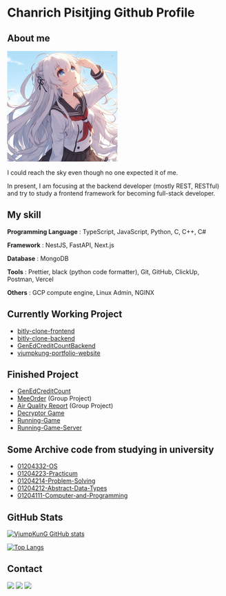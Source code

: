 # Chanrich Pisitjing Github Profile

## About me

<img src="img/_2186468d-6d78-4f3d-8ddb-c791db63d0da.jpg" width=256 height=256 alt="AI generated Content">

I could reach the sky even though no one expected it of me.

In present, I am focusing at the backend developer (mostly REST, RESTful) and try to study a frontend framework for becoming full-stack developer.

## My skill
**Programming Language** : TypeScript, JavaScript, Python, C, C++, C#

**Framework** : NestJS, FastAPI, Next.js

**Database** : MongoDB

**Tools** : Prettier, black (python code formatter), Git, GitHub, ClickUp, Postman, Vercel

**Others** :  GCP compute engine, Linux Admin, NGINX

## Currently Working Project

- [bitly-clone-frontend](https://github.com/Vjumpkung/bitly-clone-frontend)
- [bitly-clone-backend](https://github.com/Vjumpkung/bitly-clone-backend)
- [GenEdCreditCountBackend](https://github.com/Vjumpkung/GenEdCreditCountBackend)
- [vjumpkung-portfolio-website](https://github.com/Vjumpkung/vjumpkung-website)

## Finished Project 

- [GenEdCreditCount](https://github.com/Vjumpkung/GenEdCreditCount)
- [MeeOrder](https://github.com/meeorder/meeorder-backend) (Group Project)
- [Air Quality Report](https://github.com/Vjumpkung/air-quality-report-backend) (Group Project)
- [Decryptor Game](https://github.com/Vjumpkung/decryptor_game)
- [Running-Game](https://github.com/Vjumpkung/Running-Game)
- [Running-Game-Server](https://github.com/Vjumpkung/Running-Game-Server)


## Some Archive code from studying in university

- [01204332-OS](https://github.com/Vjumpkung/markdown_summary)
- [01204223-Practicum](https://github.com/Vjumpkung/practicum_final)
- [01204214-Problem-Solving](https://github.com/Vjumpkung/01204214-Problem-Solving)
- [01204212-Abstract-Data-Types](https://github.com/Vjumpkung/Abstract-Data-Types)
- [01204111-Computer-and-Programming](https://github.com/Vjumpkung/01204111)

## GitHub Stats

[![VjumpKunG GitHub stats](https://github-readme-stats.vercel.app/api?username=vjumpkung)](https://github.com/anuraghazra/github-readme-stats)

[![Top Langs](https://github-readme-stats.vercel.app/api/top-langs/?username=vjumpkung)](https://github.com/anuraghazra/github-readme-stats)

## Contact

<a href="https://www.facebook.com/chanrich.pisitjing"><img src="https://upload.wikimedia.org/wikipedia/commons/thumb/b/b8/2021_Facebook_icon.svg/2048px-2021_Facebook_icon.svg.png" width=48/></a>
<a href="https://line.me/ti/p/0MLKWvAmSQ"><img src="https://cdn-icons-png.flaticon.com/512/124/124027.png" width=48/></a>
<a href="https://www.linkedin.com/in/chanrichpisitjing/"><img src="https://upload.wikimedia.org/wikipedia/commons/thumb/8/81/LinkedIn_icon.svg/2048px-LinkedIn_icon.svg.png" width=48></a>
